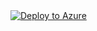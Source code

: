 <a href="https://portal.azure.com/#create/Microsoft.Template/uri/https://raw.githubusercontent.com/ghallQuisitive/Playbooks/refs/heads/main/Start-MDEAutomatedInvestigation/template.json">
  <img src="https://azuredeploy.net/deploybutton.png" alt="Deploy to Azure" />
</a>
